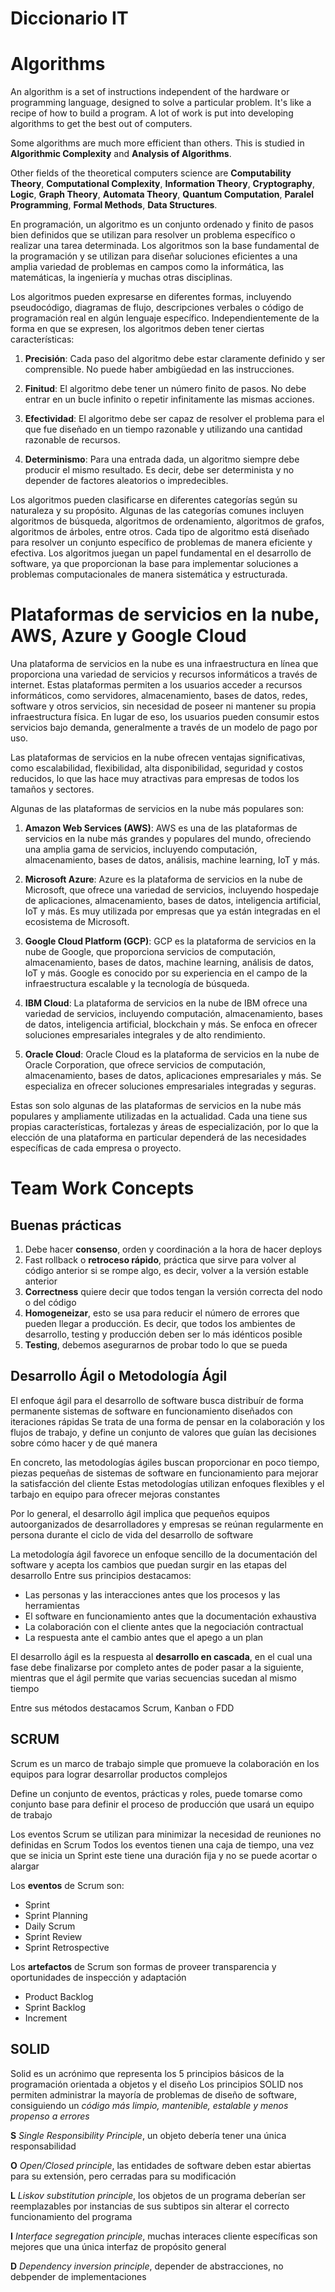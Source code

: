 # Diccionario IT

# Algorithms
An algorithm is a set of instructions independent of the hardware or programming language, designed to solve a particular problem.
It's like a recipe of how to build a program. A lot of work is put into developing algorithms to get the best out of computers.

Some algorithms are much more efficient than others. This is studied in **Algorithmic Complexity** and **Analysis of Algorithms**.

Other fields of the theoretical computers science are **Computability Theory**, **Computational Complexity**, **Information Theory**, **Cryptography**, **Logic**, **Graph Theory**, **Automata Theory**, **Quantum Computation**, **Paralel Programming**, **Formal Methods**, **Data Structures**.

En programación, un algoritmo es un conjunto ordenado y finito de pasos bien definidos que se utilizan para resolver un problema específico o realizar una tarea determinada. Los algoritmos son la base fundamental de la programación y se utilizan para diseñar soluciones eficientes a una amplia variedad de problemas en campos como la informática, las matemáticas, la ingeniería y muchas otras disciplinas.

Los algoritmos pueden expresarse en diferentes formas, incluyendo pseudocódigo, diagramas de flujo, descripciones verbales o código de programación real en algún lenguaje específico. Independientemente de la forma en que se expresen, los algoritmos deben tener ciertas características:

1. **Precisión**: Cada paso del algoritmo debe estar claramente definido y ser comprensible. No puede haber ambigüedad en las instrucciones.

2. **Finitud**: El algoritmo debe tener un número finito de pasos. No debe entrar en un bucle infinito o repetir infinitamente las mismas acciones.

3. **Efectividad**: El algoritmo debe ser capaz de resolver el problema para el que fue diseñado en un tiempo razonable y utilizando una cantidad razonable de recursos.

4. **Determinismo**: Para una entrada dada, un algoritmo siempre debe producir el mismo resultado. Es decir, debe ser determinista y no depender de factores aleatorios o impredecibles.

Los algoritmos pueden clasificarse en diferentes categorías según su naturaleza y su propósito. Algunas de las categorías comunes incluyen algoritmos de búsqueda, algoritmos de ordenamiento, algoritmos de grafos, algoritmos de árboles, entre otros. Cada tipo de algoritmo está diseñado para resolver un conjunto específico de problemas de manera eficiente y efectiva. Los algoritmos juegan un papel fundamental en el desarrollo de software, ya que proporcionan la base para implementar soluciones a problemas computacionales de manera sistemática y estructurada.


# Plataformas de servicios en la nube, AWS, Azure y Google Cloud
Una plataforma de servicios en la nube es una infraestructura en línea que proporciona una variedad de servicios y recursos informáticos a través de internet. Estas plataformas permiten a los usuarios acceder a recursos informáticos, como servidores, almacenamiento, bases de datos, redes, software y otros servicios, sin necesidad de poseer ni mantener su propia infraestructura física. En lugar de eso, los usuarios pueden consumir estos servicios bajo demanda, generalmente a través de un modelo de pago por uso.

Las plataformas de servicios en la nube ofrecen ventajas significativas, como escalabilidad, flexibilidad, alta disponibilidad, seguridad y costos reducidos, lo que las hace muy atractivas para empresas de todos los tamaños y sectores.

Algunas de las plataformas de servicios en la nube más populares son:

1. **Amazon Web Services (AWS)**: AWS es una de las plataformas de servicios en la nube más grandes y populares del mundo, ofreciendo una amplia gama de servicios, incluyendo computación, almacenamiento, bases de datos, análisis, machine learning, IoT y más.

2. **Microsoft Azure**: Azure es la plataforma de servicios en la nube de Microsoft, que ofrece una variedad de servicios, incluyendo hospedaje de aplicaciones, almacenamiento, bases de datos, inteligencia artificial, IoT y más. Es muy utilizada por empresas que ya están integradas en el ecosistema de Microsoft.

3. **Google Cloud Platform (GCP)**: GCP es la plataforma de servicios en la nube de Google, que proporciona servicios de computación, almacenamiento, bases de datos, machine learning, análisis de datos, IoT y más. Google es conocido por su experiencia en el campo de la infraestructura escalable y la tecnología de búsqueda.

4. **IBM Cloud**: La plataforma de servicios en la nube de IBM ofrece una variedad de servicios, incluyendo computación, almacenamiento, bases de datos, inteligencia artificial, blockchain y más. Se enfoca en ofrecer soluciones empresariales integrales y de alto rendimiento.

5. **Oracle Cloud**: Oracle Cloud es la plataforma de servicios en la nube de Oracle Corporation, que ofrece servicios de computación, almacenamiento, bases de datos, aplicaciones empresariales y más. Se especializa en ofrecer soluciones empresariales integradas y seguras.

Estas son solo algunas de las plataformas de servicios en la nube más populares y ampliamente utilizadas en la actualidad. Cada una tiene sus propias características, fortalezas y áreas de especialización, por lo que la elección de una plataforma en particular dependerá de las necesidades específicas de cada empresa o proyecto.





# Team Work Concepts

## Buenas prácticas
1. Debe hacer **consenso**, orden y coordinación a la hora de hacer deploys
2. Fast rollback o **retroceso rápido**, práctica que sirve para volver al código anterior si se rompe algo, es decir, volver a la versión estable anterior
3. **Correctness** quiere decir que todos tengan la versión correcta del nodo o del código
4. **Homogeneizar**, esto se usa para reducir el número de errores que pueden llegar a producción. Es decir, que todos los ambientes de desarrollo, testing y producción deben ser lo más idénticos posible
5. **Testing**, debemos asegurarnos de probar todo lo que se pueda

## Desarrollo Ágil o Metodología Ágil
El enfoque ágil para el desarrollo de software busca distribuír de forma permanente sistemas de software en funcionamiento diseñados con iteraciones rápidas
Se trata de una forma de pensar en la colaboración y los flujos de trabajo, y define un conjunto de valores que guían las decisiones sobre cómo hacer y de qué manera

En concreto, las metodologías ágiles buscan proporcionar en poco tiempo, piezas pequeñas de sistemas de software en funcionamiento para mejorar la satisfacción del cliente
Estas metodologías utilizan enfoques flexibles y el tarbajo en equipo para ofrecer mejoras constantes

Por lo general, el desarrollo ágil implica que pequeños equipos autoorganizados de desarrolladores y empresas se reúnan regularmente en persona durante el ciclo de vida del desarrollo de software

La metodología ágil favorece un enfoque sencillo de la documentación del software y acepta los cambios que puedan surgir en las etapas del desarrollo
Entre sus principios destacamos:
- Las personas y las interacciones antes que los procesos y las herramientas
- El software en funcionamiento antes que la documentación exhaustiva
- La colaboración con el cliente antes que la negociación contractual
- La respuesta ante el cambio antes que el apego a un plan

El desarrollo ágil es la respuesta al **desarrollo en cascada**, en el cual una fase debe finalizarse por completo antes de poder pasar a la siguiente, mientras que el ágil permite que varias secuencias sucedan al mismo tiempo

Entre sus métodos destacamos Scrum, Kanban o FDD


## SCRUM
Scrum es un marco de trabajo simple que promueve la colaboración en los equipos para lograr desarrollar productos complejos

Define un conjunto de eventos, prácticas y roles, puede tomarse como conjunto base para definir el proceso de producción que usará un equipo de trabajo

Los eventos Scrum se utilizan para minimizar la necesidad de reuniones no definidas en Scrum
Todos los eventos tienen una caja de tiempo, una vez que se inicia un Sprint este tiene una duración fija y no se puede acortar o alargar

Los **eventos** de Scrum son:
- Sprint
- Sprint Planning
- Daily Scrum
- Sprint Review
- Sprint Retrospective

Los **artefactos** de Scrum son formas de proveer transparencia y oportunidades de inspección y adaptación
- Product Backlog
- Sprint Backlog
- Increment


## SOLID
Solid es un acrónimo que representa los 5 principios básicos de la programación orientada a objetos y el diseño
Los principios SOLID nos permiten administrar la mayoría de problemas de diseño de software, consiguiendo un *código más limpio, mantenible, estalable y menos propenso a errores*

**S** *Single Responsibility Principle*, un objeto debería tener una única responsabilidad

**O** *Open/Closed principle*, las entidades de software deben estar abiertas para su extensión, pero cerradas para su modificación

**L** *Liskov substitution principle*, los objetos de un programa deberían ser reemplazables por instancias de sus subtipos sin alterar el correcto funcionamiento del programa

**I** *Interface segregation principle*, muchas interaces cliente específicas son mejores que una única interfaz de propósito general

**D** *Dependency inversion principle*, depender de abstracciones, no debpender de implementaciones



